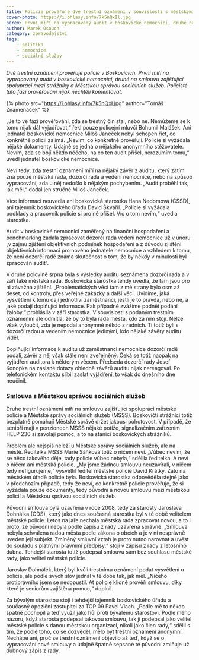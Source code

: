 ```yaml
---
title: Policie prověřuje dvě trestní oznámení v souvislosti s městskými organizacemi
cover-photo: https://i.ohlasy.info/7k5nQxIl.jpg
perex: První míří na vypracovaný audit v boskovické nemocnici, druhé na smlouvu o spolupráci mezi strážníky a Městskou správou sociálních služeb.
author: Marek Osouch
category: zpravodajství
tags:
    - politika
    - nemocnice
    - sociální služby
---
```


*Dvě trestní oznámení prověřuje policie v Boskovicích. První míří na vypracovaný audit v boskovické nemocnici, druhé na smlouvu zajišťující spolupráci mezi strážníky a Městskou správou sociálních služeb. Policisté tuto fázi prověřování nijak nechtěli komentovat.*

{% photo src="https://i.ohlasy.info/7k5nQxI.jpg" author="Tomáš Znamenáček" %}

„Je to ve fázi prověřování, zda se trestný čin stal, nebo ne. Nemůžeme se k tomu nijak dál vyjadřovat,“ řekl pouze policejní mluvčí Bohumil Malášek. Ani jednatel boskovické nemocnice Miloš Janeček nebyl schopen říct, co konkrétně policii zajímá. „Nevím, co konkrétně prověřují. Policie si vyžádala nějaké dokumenty. Údajně se jedná o nějakého anonymního stěžovatele. Nevím, zda se bojí někdo něčeho, na co ten audit přišel, nerozumím tomu,“ uvedl jednatel boskovické nemocnice.

Neví tedy, zda trestní oznámení míří na nějaký závěr z auditu, který zatím zná pouze městská rada, dozorčí rada a vedení nemocnice, nebo na způsob vypracování, zda u něj nedošlo k nějakým pochybením. „Audit proběhl tak, jak měl,“ dodal jen stručně Miloš Janeček.

Více informací neuvedla ani boskovická starostka Hana Nedomová (ČSSD), ani tajemník boskovického úřadu David Škvařil. „Policie si vyžádala podklady a pracovník policie si pro ně přišel. Víc o tom nevím,“ uvedla starostka. 

Audit v boskovické nemocnici zaměřený na finanční hospodaření a benchmarking zadala zpracovat dozorčí rada vedení nemocnice už v únoru „v zájmu zjištění objektivních podmínek hospodaření a z důvodu zjištění objektivních informací pro nového jednatele nemocnice a vzhledem k tomu, že není dozorčí radě známa skutečnost o tom, že by někdy v minulosti byl zpracován audit“.  

V druhé polovině srpna byla s výsledky auditu seznámena dozorčí rada a v září také městská rada. Boskovická starostka tehdy uvedla, že tam jsou pro ni závažná zjištění. „Problematických věcí tam z mé strany bylo osm až deset, od kontroly, přes veřejné zakázky a další věci. Uvidíme, jaká vysvětlení k tomu dají jednotliví zaměstnanci, jestli je to pravda, nebo ne, a jaké podají doplňující informace. Pak případně zvážíme podnět podání žaloby,“ prohlásila v září starostka. V souvislosti s podaným trestním oznámením ale odmítla, že by to byla rada města, kdo za ním stojí. Nelze však vyloučit, zda je nepodal anonymně někdo z radních. Ti totiž byli s dozorčí radou a vedením nemocnice jedinými, kdo nějaké závěry auditu viděl. 

Doplňující informace k auditu už zaměstnanci nemocnice dozorčí radě podali, závěr z něj však stále není zveřejněný. Čeká se totiž naopak na vyjádření auditora k některým věcem. Předseda dozorčí rady Josef Konopka na zaslané dotazy ohledně závěrů auditu nijak nereagoval. Po telefonickém kontaktu slíbil zaslat vyjádření, to však do dnešního dne neučinil.

### Smlouva s Městskou správou sociálních služeb

Druhé trestní oznámení míří na smlouvu zajišťující spolupráci městské policie a Městské správy sociálních služeb (MSSS). Boskovičtí strážníci totiž bezplatně pomáhají Městské správě držet jakousi pohotovost. V případě, že senioři mají v penzionech MSSS nějaké potíže, signalizačním zařízením HELP 230 si zavolají pomoc, a to na stanici boskovických strážníků. 

Problém ale nejspíš neleží u Městské správy sociálních služeb, ale na městě. Ředitelka MSSS Marie Sáňková totiž o ničem neví. „Vůbec nevím, že se něco takového děje, tady policie vůbec nebyla,“ sdělila ředitelka. A neví o ničem ani městská policie. „My jsme žádnou smlouvu neuzavírali, v ničem tedy nefigurujeme,“ vysvětlil ředitel městské policie David Krátký. Zato na městském úřadě policie byla. Boskovická starostka odpověděla stejně jako v předchozím případě, tedy že neví, co konkrétně policie prověřuje, že si vyžádala pouze dokumenty, tedy původní a novou smlouvu mezi městskou policií a Městskou správou sociálních služeb.

Původní smlouva byla uzavřena v roce 2008, tedy za starosty Jaroslava Dohnálka (ODS), který jako dnes současná starostka byl v té době velitelem městské policie. Letos na jaře nechala městská rada zpracovat novou, a to i proto, že původní nebyla podle zápisu z rady uzavřena správně. „Smlouva nebyla schválena radou města podle zákona o obcích a je v ní nesprávně uveden její subjekt. Zmíněný smluvní vztah je proto nutno narovnat a uvést do souladu s platnými právními předpisy,“ stojí v zápisu z rady z letošního dubna. Tehdejší starosta totiž podepsal smlouvu sám bez souhlasu městské rady, jako velitel městské policie.

Jaroslav Dohnálek, který byl kvůli trestnímu oznámení podat vysvětlení u policie, ale podle svých slov jednal v té době tak, jak měl. „Ničeho protiprávního jsem se nedopustil. Ať policie klidně prověří smlouvu, díky které je seniorům zajištěna pomoc,“ doplnil. 

Za bývalým starostou stojí i tehdejší tajemník boskovického úřadu a současný opoziční zastupitel za TOP 09 Pavel Vlach. „Podle mě to někdo špatně pochopil a teď využil jako hůl proti bývalému starostovi. Podle mého názoru, když starosta podepsal takovou smlouvu, tak ji podepsal jako velitel městské policie s danou městskou organizací, nikoli jako člen rady,“ sdělil s tím, že podle toho, co se dozvěděl, mělo být trestní oznámení anonymní. Nechápe ani, proč se trestní oznámení objevilo až teď, když se o vypracování nové smlouvy a údajně špatně sepsané té původní zmiňuje už dubnový zápis z rady.
